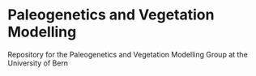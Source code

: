 # Paleogenetics and Vegetation Modelling
Repository for the Paleogenetics and Vegetation Modelling Group at the University of Bern

